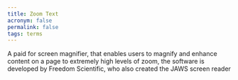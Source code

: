 ```yaml
---
title: Zoom Text
acronym: false
permalink: false
tags: terms
---
```

A paid for screen magnifier, that enables users to magnify and enhance content on a page to extremely high levels of zoom, the software is developed by Freedom Scientific, who also created the JAWS screen reader